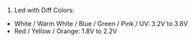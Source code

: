 1. Led with Diff Colors:
  - White / Warm White / Blue / Green / Pink / UV: 3.2V to 3.8V  
  - Red / Yellow / Orange: 1.8V to 2.2V
